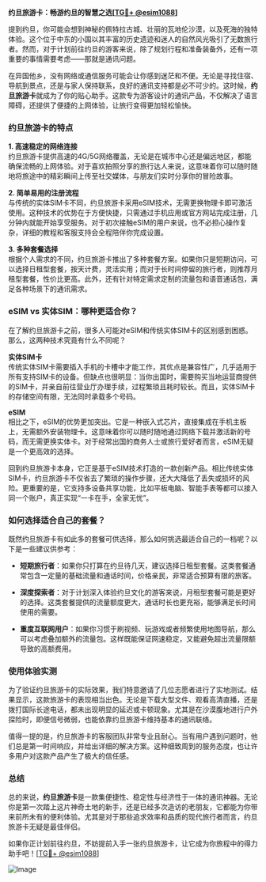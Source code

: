 **约旦旅游卡：畅游约旦的智慧之选[[TG💪+ @esim1088](https://t.me/s/esim1088)]**

提到约旦，你可能会想到神秘的佩特拉古城、壮丽的瓦地伦沙漠，以及死海的独特体验。这个位于中东的小国以其丰富的历史遗迹和迷人的自然风光吸引了无数旅行者。然而，对于计划前往约旦的游客来说，除了规划行程和准备装备外，还有一项重要的事情需要考虑——那就是通讯问题。

在异国他乡，没有网络或通信服务可能会让你感到迷茫和不便。无论是寻找住宿、导航到景点，还是与家人保持联系，良好的通讯支持都是必不可少的。这时候，**约旦旅游卡**就成为了你的贴心助手。这款专为游客设计的通讯产品，不仅解决了语言障碍，还提供了便捷的上网体验，让旅行变得更加轻松愉快。

### 约旦旅游卡的特点

**1. 高速稳定的网络连接**  
约旦旅游卡提供高速的4G/5G网络覆盖，无论是在城市中心还是偏远地区，都能确保流畅的上网体验。对于喜欢拍照分享的旅行达人来说，这意味着你可以随时随地将旅途中的精彩瞬间上传至社交媒体，与朋友们实时分享你的冒险故事。

**2. 简单易用的注册流程**  
与传统的实体SIM卡不同，约旦旅游卡采用eSIM技术，无需更换物理卡即可激活使用。这种技术的优势在于方便快捷，只需通过手机应用或官方网站完成注册，几分钟内就能开始享受服务。对于初次接触eSIM的用户来说，也不必担心操作复杂，详细的教程和客服支持会全程陪伴你完成设置。

**3. 多种套餐选择**  
根据个人需求的不同，约旦旅游卡推出了多种套餐方案。如果你只是短期访问，可以选择日租型套餐，按天计费，灵活实用；而对于长时间停留的旅行者，则推荐月租型套餐，性价比更高。此外，还有针对特定需求定制的流量包和语音通话包，满足各种场景下的通讯需求。

### eSIM vs 实体SIM：哪种更适合你？

在了解约旦旅游卡之前，很多人可能对eSIM和传统实体SIM卡的区别感到困惑。那么，这两种技术究竟有什么不同呢？

**实体SIM卡**  
传统实体SIM卡需要插入手机的卡槽中才能工作，其优点是兼容性广，几乎适用于所有支持SIM卡的设备。但缺点也很明显：当你出国时，需要购买当地运营商提供的SIM卡，并亲自前往营业厅办理手续，过程繁琐且耗时较长。而且，实体SIM卡的存储空间有限，无法同时承载多个号码。

**eSIM**  
相比之下，eSIM的优势更加突出。它是一种嵌入式芯片，直接集成在手机主板上，无需额外安装物理卡。这意味着你可以随时随地通过网络下载并激活新的号码，而无需更换实体卡。对于经常出国的商务人士或旅行爱好者而言，eSIM无疑是一个更高效的选择。

回到约旦旅游卡本身，它正是基于eSIM技术打造的一款创新产品。相比传统实体SIM卡，约旦旅游卡不仅省去了繁琐的操作步骤，还大大降低了丢失或损坏的风险。更重要的是，它支持多设备共享功能，比如平板电脑、智能手表等都可以接入同一个账户，真正实现“一卡在手，全家无忧”。

### 如何选择适合自己的套餐？

既然约旦旅游卡有如此多的套餐可供选择，那么如何挑选最适合自己的一档呢？以下是一些建议供参考：

- **短期旅行者**：如果你只打算在约旦待几天，建议选择日租型套餐。这类套餐通常包含一定量的基础流量和通话时间，价格亲民，非常适合预算有限的旅客。
  
- **深度探索者**：对于计划深入体验约旦文化的游客来说，月租型套餐可能是更好的选择。这类套餐提供的流量额度更大，通话时长也更充裕，能够满足长时间使用的需要。

- **重度互联网用户**：如果你习惯于刷视频、玩游戏或者频繁使用地图导航，那么可以考虑叠加额外的流量包。这样既能保证网速稳定，又能避免超出流量限额导致的高额费用。

### 使用体验实测

为了验证约旦旅游卡的实际效果，我们特意邀请了几位志愿者进行了实地测试。结果显示，这款旅游卡的表现相当出色。无论是下载大型文件、观看高清直播，还是拨打国际长途电话，都未出现明显的延迟或卡顿现象。尤其是在沙漠腹地进行户外探险时，即便信号微弱，也能依靠约旦旅游卡维持基本的通讯联络。

值得一提的是，约旦旅游卡的客服团队非常专业且耐心。当有用户遇到问题时，他们总是第一时间响应，并给出详细的解决方案。这种细致周到的服务态度，也让许多用户对这款产品产生了极大的信任感。

### 总结

总的来说，**约旦旅游卡**是一款集便捷性、稳定性与经济性于一体的通讯神器。无论你是第一次踏上这片神奇土地的新手，还是已经多次造访的老朋友，它都能为你带来前所未有的便利体验。尤其是对于那些追求效率和品质的现代旅行者而言，约旦旅游卡无疑是最佳伴侣。

如果你正计划前往约旦，不妨提前入手一张约旦旅游卡，让它成为你旅程中的得力助手吧！[[TG💪+ @esim1088](https://t.me/s/esim1088)] 

![Image](https://i.postimg.cc/4NQfJmqS/Snipaste-2025-05-13-00-14-12.png)